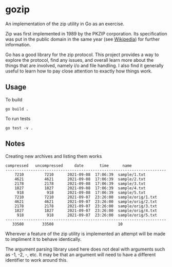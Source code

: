 # gozip
An implementation of the zip utility in Go as an exercise.

Zip was first implemented in 1989 by the PKZIP corporation. Its specification
was put in the public domain in the same year (see
[Wikipedia](https://en.wikipedia.org/wiki/ZIP_(file_format))) for further information.

Go has a good library for the zip protocol. This project provides a way to
explore the protocol, find any issues, and overall learn more about the things
that are involved, namely i/o and file handling. I also find it generally useful
to learn how to pay close attention to exactly how things work.

## Usage

To build

`go build .`

To run tests

`go test -v .`

## Notes

Creating new archives and listing them works

```
compressed   uncompressed     date       time      name
----------------------------------------------------------------------
    7210         7210      2021-09-08  17:06:39  sample/1.txt
    4621         4621      2021-09-08  17:06:39  sample/2.txt
    2178         2178      2021-09-08  17:06:39  sample/3.txt
    1827         1827      2021-09-08  17:06:39  sample/4.txt
     918          918      2021-09-08  17:06:39  sample/5.txt
    7210         7210      2021-09-07  23:26:00  sample/orig/1.txt
    4621         4621      2021-09-07  23:26:00  sample/orig/2.txt
    2178         2178      2021-09-07  23:26:00  sample/orig/3.txt
    1827         1827      2021-09-07  23:26:00  sample/orig/4.txt
     918          918      2021-09-07  23:26:00  sample/orig/5.txt
----------------------------------------------------------------------
   33508        33508                            10
```

Wherever a feature of the zip utility is implemented an attempt will be made to
impliment it to behave identically.

The argument parsing library used here does not deal with arguments such as -1,
-2, -, etc. It may be that an argument will need to have a different identifier to
work around this.
